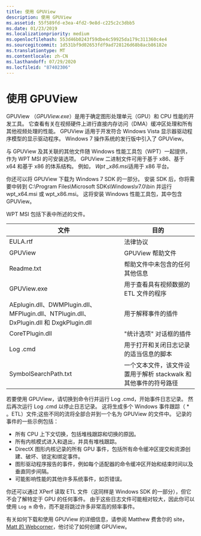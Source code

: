 ```yaml
---
title: 使用 GPUView
description: 使用 GPUView
ms.assetid: 55f589fd-e3ea-4fd2-9e8d-c225c2c3dbb5
ms.date: 01/23/2019
ms.localizationpriority: medium
ms.openlocfilehash: 553d46b0243f59dbe4c59925da179c311360c4e4
ms.sourcegitcommit: 1d531bf9d02653fdf9ad728126d68b8acb86182e
ms.translationtype: MT
ms.contentlocale: zh-CN
ms.lasthandoff: 07/29/2020
ms.locfileid: "87402306"
---
```

# <a name="using-gpuview"></a>使用 GPUView

GPUView （*GPUView.exe*）是用于确定图形处理单元（GPU）和 CPU 性能的开发工具。 它查看有关在视频硬件上进行直接内存访问（DMA）缓冲区处理和所有其他视频处理的性能。 GPUView 适用于开发符合 Windows Vista 显示器驱动程序模型的显示驱动程序。 Windows 7 操作系统的发行版中引入了 GPUView。

与 GPUView 及其关联的其他文件随 Windows 性能工具包（WPT）一起提供，作为 WPT MSI 的可安装选项。 GPUView 二进制文件可用于基于 x86、基于 x64 和基于 x86 的体系结构。 例如， *Wpt \_x86.msi*适用于 x86 平台。 

你还可以将 GPUView 下载为 Windows 7 SDK 的一部分。 安装 SDK 后，你将需要中转到 C:\Program Files\Microsoft SDKs\Windows\v7.0\bin 并运行 wpt_x64.msi 或 wpt_x86.msi。 这将安装 Windows 性能工具包，其中包含 GPUView。 

WPT MSI 包括下表中所述的文件。

|文件|目的|
|----|----|
|EULA.rtf|法律协议|
|GPUView|GPUView 帮助文件|
|Readme.txt|帮助文件中未包含的任何其他信息|
|GPUView.exe|用于查看具有视频数据的 ETL 文件的程序|
|AEplugin.dll、DWMPlugin.dll、MFPlugin.dll、NTPlugin.dll、DxPlugin.dll 和 DxgkPlugin.dll|用于解释事件的插件|
|CoreTPlugin.dll|"统计选项" 对话框的插件|
|Log .cmd|用于打开和关闭日志记录的适当信息的脚本|
|SymbolSearchPath.txt|一个文本文件，该文件设置用于解析 stackwalk 和其他事件的符号路径|

若要使用 GPUView，请切换到命令行并运行 Log .cmd，开始事件日志记录。 然后再次运行 Log .cmd 以停止日志记录。 这将生成多个 Windows 事件跟踪（ \* 。ETL）文件;这些不同的流将全部合并到一个名为 GPUView 的文件中。 记录的事件的一些示例包括：

* 所有 CPU 上下文切换，包括堆栈跟踪和切换的原因。
* 所有内核模式进入和退出，并具有堆栈跟踪。
* DirectX 图形内核记录的所有 GPU 事件，包括所有命令缓冲区提交和资源创建、破坏、锁定和绑定事件。
* 图形驱动程序报告的事件，例如每个适配器的命令缓冲区开始和结束时间以及垂直同步间隔。
* 可能影响性能的其他许多系统事件，如页错误。

你还可以通过 XPerf 读取 ETL 文件（这同样是 Windows SDK 的一部分），但它不会了解特定于 GPU 的任何事件。 由于这些日志文件可能相对较大，因此你可以使用 `Log m` 命令，而不是将跳过许多非常高的频率事件。

有关如何下载和使用 GPUView 的详细信息，请参阅 Matthew 费舍尔的 site， [Matt 的 Webcorner](https://graphics.stanford.edu/~mdfisher/GPUView.html)，他讨论了如何创建 GPUView。
